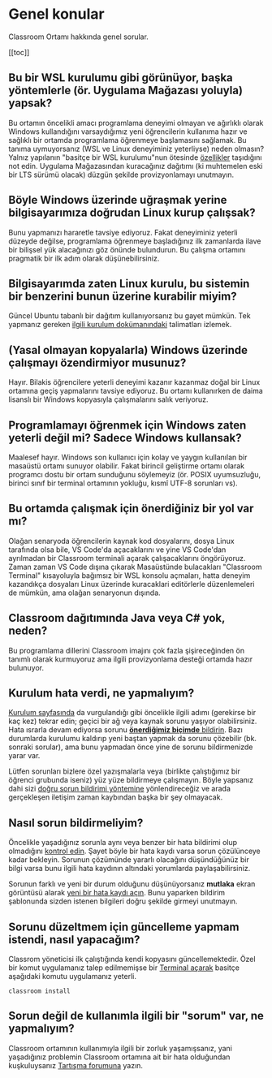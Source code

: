 # Genel konular

Classroom Ortamı hakkında genel sorular.

[[toc]]

## Bu bir WSL kurulumu gibi görünüyor, başka yöntemlerle (ör. Uygulama Mağazası yoluyla) yapsak?

Bu ortamın öncelikli amacı programlama deneyimi olmayan ve ağırlıklı olarak Windows kullandığını varsaydığımız yeni
öğrencilerin kullanıma hazır ve sağlıklı bir ortamda programlama öğrenmeye başlamasını sağlamak.  Bu tanıma uymuyorsanız
(WSL ve Linux deneyiminiz yeterliyse) neden olmasın?  Yalnız yapılanın "basitçe bir WSL kurulumu"nun ötesinde
[özellikler](/intro/environment) taşıdığını not edin.  Uygulama Mağazasından kuracağınız dağıtımı (ki muhtemelen eski
bir LTS sürümü olacak) düzgün şekilde provizyonlamayı unutmayın.

## Böyle Windows üzerinde uğraşmak yerine bilgisayarımıza doğrudan Linux kurup çalışsak?

Bunu yapmanızı hararetle tavsiye ediyoruz.  Fakat deneyiminiz yeterli düzeyde değilse, programlama öğrenmeye
başladığınız ilk zamanlarda ilave bir bilişsel yük alacağınızı göz önünde bulundurun.  Bu çalışma ortamını pragmatik bir
ilk adım olarak düşünebilirsiniz.

## Bilgisayarımda zaten Linux kurulu, bu sistemin bir benzerini bunun üzerine kurabilir miyim?

Güncel Ubuntu tabanlı bir dağıtım kullanıyorsanız bu gayet mümkün.  Tek yapmanız gereken [ilgili kurulum
dokümanındaki](/todo) talimatları izlemek.

## (Yasal olmayan kopyalarla) Windows üzerinde çalışmayı özendirmiyor musunuz?

Hayır.  Bilakis öğrencilere yeterli deneyimi kazanır kazanmaz doğal bir Linux ortamına geçiş yapmalarını tavsiye
ediyoruz.  Bu ortamı kullanırken de daima lisanslı bir Windows kopyasıyla çalışmalarını salık veriyoruz.

## Programlamayı öğrenmek için Windows zaten yeterli değil mi?  Sadece Windows kullansak?

Maalesef hayır.  Windows son kullanıcı için kolay ve yaygın kullanılan bir masaüstü ortamı sunuyor olabilir.  Fakat
birincil geliştirme ortamı olarak programcı dostu bir ortam sunduğunu söylemeyiz (ör. POSIX uyumsuzluğu, birinci sınıf
bir terminal ortamının yokluğu, kısmî UTF-8 sorunları vs).

## Bu ortamda çalışmak için önerdiğiniz bir yol var mı?

Olağan senaryoda öğrencilerin kaynak kod dosyalarını, dosya Linux tarafında olsa bile, VS Code'da açacaklarını ve yine
VS Code'dan ayrılmadan bir Classroom terminali açarak çalışacaklarını öngörüyoruz.  Zaman zaman VS Code dışına çıkarak
Masaüstünde bulacakları "Classroom Terminal" kısayoluyla bağımsız bir WSL konsolu açmaları, hatta deneyim kazandıkça
dosyaları Linux üzerinde kuracaklari editörlerle düzenlemeleri de mümkün, ama olağan senaryonun dışında.

## Classroom dağıtımında Java veya C# yok, neden?

Bu programlama dillerini Classroom imajını çok fazla şişireceğinden ön tanımlı olarak kurmuyoruz ama ilgili
provizyonlama desteği ortamda hazır bulunuyor.

## Kurulum hata verdi, ne yapmalıyım?

[Kurulum sayfasında](/intro/install) da vurgulandığı gibi öncelikle ilgili adımı (gerekirse bir kaç kez) tekrar edin;
geçici bir ağ veya kaynak sorunu yaşıyor olabilirsiniz.  Hata ısrarla devam ediyorsa sorunu [**önerdiğimiz biçimde**
bildirin](#nas%C4%B1l-sorun-bildirmeliyim).  Bazı durumlarda kurulumu kaldırıp yeni baştan yapmak da sorunu çözebilir
(bk. sonraki sorular), ama bunu yapmadan önce yine de sorunu bildirmenizde yarar var.

Lütfen sorunları bizlere özel yazışmalarla veya (birlikte çalıştığımız bir öğrenci grubunda iseniz) yüz yüze bildirmeye
çalışmayın.  Böyle yapsanız dahi sizi [doğru sorun bildirimi yöntemine](#bug) yönlendireceğiz ve arada gerçekleşen
iletişim zaman kaybından başka bir şey olmayacak.

## Nasıl sorun bildirmeliyim?

Öncelikle yaşadığınız sorunla aynı veya benzer bir hata bildirimi olup olmadığını [kontrol
edin](https://github.com/alaturka/windows/issues).  Şayet böyle bir hata kaydı varsa sorun çözülünceye kadar bekleyin.
Sorunun çözümünde yararlı olacağını düşündüğünüz bir bilgi varsa bunu ilgili hata kaydının altındaki yorumlarda
paylaşabilirsiniz.

Sorunun farklı ve yeni bir durum olduğunu düşünüyorsanız **mutlaka** ekran görüntüsü alarak [yeni bir hata kaydı
açın](https://github.com/alaturka/windows/issues/new?template=bug.yml).  Bunu yaparken bildirim şablonunda sizden
istenen bilgileri doğru şekilde girmeyi unutmayın.

## Sorunu düzeltmem için güncelleme yapmam istendi, nasıl yapacağım?

Classrom yöneticisi ilk çalıştığında kendi kopyasını güncellemektedir.  Özel bir komut uygulamanız talep edilmemişse
bir [Terminal açarak](/todo) basitçe aşağıdaki komutu uygulamanız yeterli.

```dos
classroom install
```

## Sorun değil de kullanımla ilgili bir "sorum" var, ne yapmalıyım?

Classroom ortamının kullanımıyla ilgili bir zorluk yaşamışsanız, yani yaşadığınız problemin Classroom ortamına ait bir
hata olduğundan kuşkuluysanız [Tartışma forumuna](https://github.com/alaturka/classroom/discussions) yazın.
